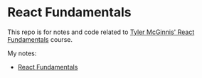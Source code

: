 # React Fundamentals
This repo is for notes and code related to [Tyler McGinnis' React Fundamentals](https://tylermcginnis.com/courses/react-fundamentals/) course.

My notes:

  - [React Fundamentals](https://james-priest.github.io/tm-react-fundamentals/)